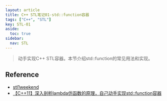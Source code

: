 ```yaml
---
layout: article
title: C++ STL笔记01-std::function容器
tags: ["C++", "STL"]
key: STL-01
aside:
  toc: true
sidebar:
  nav: STL
---
```


> 动手实现C++ STL容器。本节介绍std::function的常见用法和实现。
<!--more-->

## Reference

- [stl1weekend](https://github.com/parallel101/stl1weekend/tree/main#%E8%87%AA%E5%B7%B1%E5%AE%9E%E7%8E%B0%E6%89%80%E6%9C%89stl%E5%AE%B9%E5%99%A8)
- [【C++11】深入剖析lambda仿函数的原理，自己动手实现std::function容器](https://www.bilibili.com/video/BV1yH4y1d74e/?vd_source=7a2542c6c909b3ee1fab551277360826)